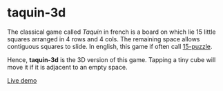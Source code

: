 # taquin-3d

The classical game called _Taquin_ in french is a board on which lie 15 little squares arranged in 4 rows and 4 cols. The remaining space allows contiguous squares to slide. In english, this game if often call [15-puzzle](https://en.wikipedia.org/wiki/15_puzzle).

Hence, __taquin-3d__ is the 3D version of this game. Tapping a tiny cube will move it if it is adjacent to an empty space.

[Live demo](https://en.wikipedia.org/wiki/15_puzzle)


